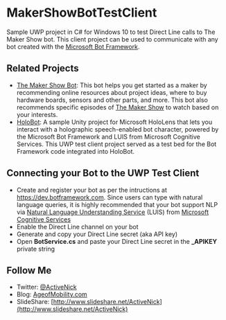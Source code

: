 # MakerShowBotTestClient
Sample UWP project in C# for Windows 10 to test Direct Line calls to The Maker Show bot. This client project can be used to communicate with any bot created with the [Microsoft Bot Framework](https://dev.botframework.com).

## Related Projects
- [The Maker Show Bot](https://github.com/ActiveNick/TheMakerShowBot): This bot helps you get started as a maker by recommending online resources about project ideas, where to buy hardware boards, sensors and other parts, and more. This bot also recommends specific episodes of [The Maker Show](http://themakershow.io) to watch based on your interests.
- [HoloBot](https://github.com/ActiveNick/HoloBot): A sample Unity project for Microsoft HoloLens that lets you interact with a holographic speech-enabled bot character, powered by the Microsoft Bot Framework and LUIS from Microsoft Cognitive Services. This UWP test client project served as a test bed for the Bot Framework code integrated into HoloBot.

## Connecting your Bot to the UWP Test Client
- Create and register your bot as per the intructions at https://dev.botframework.com. Since users can type with natural language queries, it is highly recommended that your bot support NLP via [Natural Language Understanding Service](https://www.microsoft.com/cognitive-services/en-us/language-understanding-intelligent-service-luis) (LUIS) from [Microsoft Cognitive Services](https://www.microsoft.com/cognitive-services)
- Enable the Direct Line channel on your bot
- Generate and copy your Direct Line secret (aka API key)
- Open **BotService.cs** and paste your Direct Line secret in the **_APIKEY** private string

## Follow Me
* Twitter: [@ActiveNick](http://twitter.com/ActiveNick)
* Blog: [AgeofMobility.com](http://AgeofMobility.com)
* SlideShare: [http://www.slideshare.net/ActiveNick](http://www.slideshare.net/ActiveNick)
